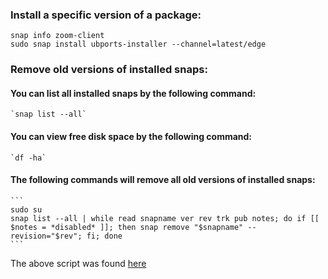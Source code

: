### Install a specific version of a package:
```
snap info zoom-client
sudo snap install ubports-installer --channel=latest/edge
```

### Remove old versions of installed snaps:

#### You can list all installed snaps by the following command:
	
	`snap list --all`

#### You can view free disk space by the following command:
	
	`df -ha`

#### The following commands will remove all old versions of installed snaps:
	```
	sudo su
	snap list --all | while read snapname ver rev trk pub notes; do if [[ $notes = *disabled* ]]; then snap remove "$snapname" --revision="$rev"; fi; done
	```

The above script was found [here](https://superuser.com/questions/1310825/how-to-remove-old-version-of-installed-snaps)


